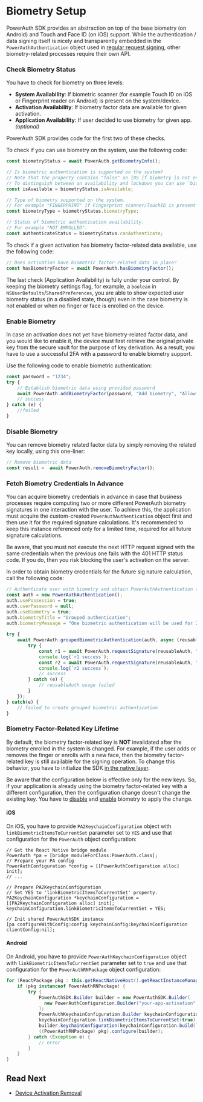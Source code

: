 # Biometry Setup

PowerAuth SDK provides an abstraction on top of the base biometry (on Android) and Touch and Face ID (on iOS) support. While the authentication / data signing itself is nicely and transparently embedded in the `PowerAuthAuthentication` object used in [regular request signing](Data-Signing.md), other biometry-related processes require their own API.

### Check Biometry Status

You have to check for biometry on three levels:

- **System Availability**: If biometric scanner (for example Touch ID on iOS or Fingerprint reader on Android) is present on the system/device.
- **Activation Availability**: If biometry factor data are available for given activation.
- **Application Availability**: If user decided to use biometry for given app. _(optional)_

PowerAuth SDK provides code for the first two of these checks.

To check if you can use biometry on the system, use the following code:

```javascript
const biometryStatus = await PowerAuth.getBiometryInfo();

// Is biometric authentication is supported on the system?
// Note that the property contains "false" on iOS if biometry is not enrolled or if it has been locked down. 
// To distinguish between an availability and lockdown you can use `biometryType` and `canAuthenticate`.
const isAvailable = biometryStatus.isAvailable;

// Type of biometry supported on the system.
// For example "FINGERPRINT" if Fingerprint scanner/TouchID is present on the device
const biometryType = biometryStatus.biometryType;

// Status of biometric authentication availability.
// For example "NOT_ENROLLED". 
const authenticateStatus = biometryStatus.canAuthenticate;
```

To check if a given activation has biometry factor-related data available, use the following code:

```javascript
// Does activation have biometric factor-related data in place?
const hasBiometryFactor = await PowerAuth.hasBiometryFactor();
```

The last check (Application Availability) is fully under your control. By keeping the biometry settings flag, for example, a `boolean` in `NSUserDefaults`/`SharedPreferences`, you are able to show expected user biometry status (in a disabled state, though) even in the case biometry is not enabled or when no finger or face is enrolled on the device.

### Enable Biometry

In case an activation does not yet have biometry-related factor data, and you would like to enable it, the device must first retrieve the original private key from the secure vault for the purpose of key derivation. As a result, you have to use a successful 2FA with a password to enable biometry support.

Use the following code to enable biometric authentication:

```javascript
const password = "1234";
try {
    // Establish biometric data using provided password
    await PowerAuth.addBiometryFactor(password, "Add biometry", "Allow biometry factor");
    // success
} catch (e) {
    //failed
}
```

### Disable Biometry

You can remove biometry related factor data by simply removing the related key locally, using this one-liner:

```javascript
// Remove biometric data
const result =  await PowerAuth.removeBiometryFactor();
```

### Fetch Biometry Credentials In Advance

You can acquire biometry credentials in advance in case that business processes require computing two or more different PowerAuth biometry signatures in one interaction with the user. To achieve this, the application must acquire the custom-created `PowerAuthAuthentication` object first and then use it for the required signature calculations. It's recommended to keep this instance referenced only for a limited time, required for all future signature calculations.

Be aware, that you must not execute the next HTTP request signed with the same credentials when the previous one fails with the 401 HTTP status code. If you do, then you risk blocking the user's activation on the server.

In order to obtain biometry credentials for the future sig  nature calculation, call the following code:

```javascript
// Authenticate user with biometry and obtain PowerAuthAuthentication credentials for future signature calculation.
const auth = new PowerAuthAuthentication();
auth.usePossession = true;
auth.userPassword = null;
auth.useBiometry = true;
auth.biometryTitle = "Grouped authentication";
auth.biometryMessage = "One biometric authentication will be used for 2 operations.";
    
try {
    await PowerAuth.groupedBiometricAuthentication(auth, async (reusableAuth) => {
        try {
            const r1 = await PowerAuth.requestSignature(reusableAuth, "POST", "/operation/test", "{jsonbody: \"test1\"}");
            console.log(`r1 success`);
            const r2 = await PowerAuth.requestSignature(reusableAuth, "POST", "/operation/test2", "{jsonbody: \"test2\"}");
            console.log(`r2 success`);
            // success
        } catch (e) {
            // reusableAuth usage failed    
        }
    });
} catch(e) {
    // failed to create grouped biometric authentication
}
```

### Biometry Factor-Related Key Lifetime

By default, the biometry factor-related key is **NOT** invalidated after the biometry enrolled in the system is changed. For example, if the user adds or removes the finger or enrolls with a new face, then the biometry factor-related key is still available for the signing operation. To change this behavior, you have to initialize the SDK [in the native layer](Configuration.md#Configuration#from#native#code). 

Be aware that the configuration below is effective only for the new keys. So, if your application is already using the biometry factor-related key with a different configuration, then the configuration change doesn't change the existing key. You have to [disable](#disable-biometry) and [enable](#enable-biometry) biometry to apply the change.

#### iOS

On iOS, you have to provide `PA2KeychainConfiguration` object with `linkBiometricItemsToCurrentSet` parameter set to `YES` and use that configuration for the `PowerAuth` object configuration:

```objc
// Get the React Native bridge module
PowerAuth *pa = [bridge moduleForClass:PowerAuth.class];
// Prepare your PA config
PowerAuthConfiguration *config = [[PowerAuthConfiguration alloc] init];
// ...

// Prepare PA2KeychainConfiguration
// Set YES to 'linkBiometricItemsToCurrentSet' property.
PA2KeychainConfiguration *keychainConfiguration = [[PA2KeychainConfiguration alloc] init];
keychainConfiguration.linkBiometricItemsToCurrentSet = YES;

// Init shared PowerAuthSDK instance
[pa configureWithConfig:config keychainConfig:keychainConfiguration clientConfig:nil];
```

#### Android

On Android, you have to provide `PowerAuthKeychainConfiguration` object with `linkBiometricItemsToCurrentSet` parameter set to `true` and use that configuration for the `PowerAuthRNPackage` object configuration:

```java
for (ReactPackage pkg : this.getReactNativeHost().getReactInstanceManager().getPackages()) {
    if (pkg instanceof PowerAuthRNPackage) {
        try {
            PowerAuthSDK.Builder builder = new PowerAuthSDK.Builder(
              new PowerAuthConfiguration.Builder("your-app-activation", "https://your-powerauth-endpoint.com/", "APPLICATION_KEY", "APPLICATION_SECRET", "KEY_SERVER_MPK").build()
            );
            PowerAuthKeychainConfiguration.Builder keychainConfiguration = new PowerAuthKeychainConfiguration.Builder();
            keychainConfiguration.linkBiometricItemsToCurrentSet(true);
            builder.keychainConfiguration(keychainConfiguration.build());
            ((PowerAuthRNPackage) pkg).configure(builder);
        } catch (Exception e) {
            // error
        }
    }
}
```

## Read Next

- [Device Activation Removal](Device-Activation-Removal.md)
